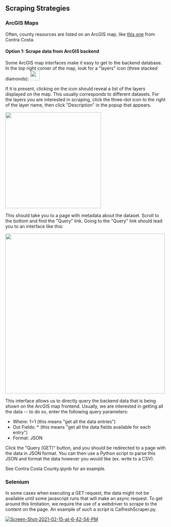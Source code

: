 ## Scraping Strategies 

### ArcGIS Maps

Often, county resources are listed on an ArcGIS map, like [this one](https://cocogis.maps.arcgis.com/apps/webappviewer/index.html?id=fea1f3021a50455495b7e7e11325ecd4) from Contra Costa.

#### Option 1: Scrape data from ArcGIS backend

Some ArcGIS map interfaces make it easy to get to the backend database. In the top right corner of the map, look for a "layers" icon (three stacked diamonds): <img src="https://i.ibb.co/2NsmTzz/Screen-Shot-2021-02-15-at-6-29-54-PM.png" width="30">

If it is present, clicking on the icon should reveal a list of the layers displayed on the map. This usually corresponds to different datasets. For the layers you are interested in scraping, click the three-dot icon to the right of the layer name, then click "Description" in the popup that appears.

<img src="https://i.ibb.co/V3xL9bq/Screen-Shot-2021-02-15-at-6-35-09-PM.png" width="300">

This should take you to a page with metadata about the dataset. Scroll to the bottom and find the "Query" link. Going to the "Query" link should lead you to an interface like this:

<img src="https://i.ibb.co/mXJSNVc/Screen-Shot-2021-02-15-at-6-42-54-PM.png" width="500">

This interface allows us to directly query the backend data that is being shown on the ArcGIS map frontend. Usually, we are interested in getting all the data -- to do so, enter the following query parameters:

- Where: 1=1 (this means "get all the data entries")
- Out Fields: * (this means "get all the data fields available for each entry")
- Format: JSON

Click the "Query (GET)" button, and you should be redirected to a page with the data in JSON format. You can then use a Python script to parse this JSON and format the data however you would like (ex. write to a CSV).

See Contra Costa County.ipynb for an example.

### Selenium

In some cases when executing a GET request, the data might not be available until some javascript runs that will make an async request. To get around this limitation, we require the use of a webdriver to scrape to the content on the page. An example of such a script is CalfreshScraper.py.

<a href="https://ibb.co/BrLwn5C"><img src="https://i.ibb.co/mXJSNVc/Screen-Shot-2021-02-15-at-6-42-54-PM.png" alt="Screen-Shot-2021-02-15-at-6-42-54-PM" border="0"></a>